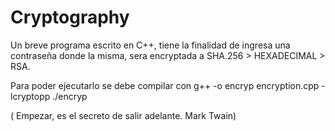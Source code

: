 # Cryptography
Un breve programa escrito en C++, tiene la finalidad de ingresa una contraseña donde la misma, sera encryptada a SHA.256 > HEXADECIMAL > RSA. 



Para poder ejecutarlo se debe compilar con g++ -o encryp encryption.cpp -lcryptopp
./encryp




( Empezar, es el secreto de salir adelante.  Mark Twain)
